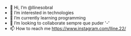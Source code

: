 - 👋 Hi, I’m @llinesobral
- 👀 I’m interested in technologies
- 🌱 I’m currently learning programming
- 💞️ I’m looking to collaborate  sempre que puder '-'
- 📫 How to reach me https://www.instagram.com/lline.22/

<!---
llinesobral/llinesobral is a ✨ special ✨ repository because its `README.md` (this file) appears on your GitHub profile.
You can click the Preview link to take a look at your changes.
--->
